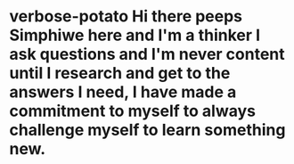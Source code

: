 # verbose-potato Hi there peeps Simphiwe here and I'm a thinker I ask questions and I'm never content until I research and get to the answers I need, I have made a commitment to myself to always challenge myself to learn something new.
